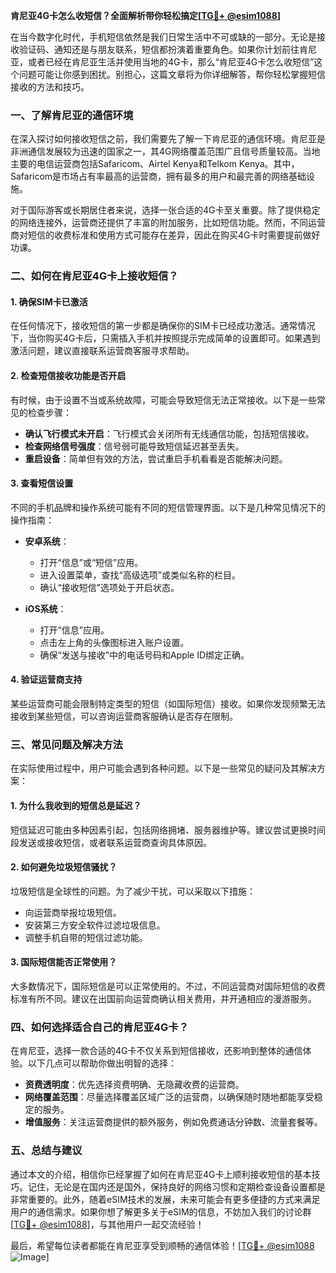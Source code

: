 **肯尼亚4G卡怎么收短信？全面解析带你轻松搞定[[TG💪+ @esim1088](https://t.me/s/esim1088)]**

在当今数字化时代，手机短信依然是我们日常生活中不可或缺的一部分。无论是接收验证码、通知还是与朋友联系，短信都扮演着重要角色。如果你计划前往肯尼亚，或者已经在肯尼亚生活并使用当地的4G卡，那么“肯尼亚4G卡怎么收短信”这个问题可能让你感到困扰。别担心，这篇文章将为你详细解答，帮你轻松掌握短信接收的方法和技巧。

### **一、了解肯尼亚的通信环境**

在深入探讨如何接收短信之前，我们需要先了解一下肯尼亚的通信环境。肯尼亚是非洲通信发展较为迅速的国家之一，其4G网络覆盖范围广且信号质量较高。当地主要的电信运营商包括Safaricom、Airtel Kenya和Telkom Kenya。其中，Safaricom是市场占有率最高的运营商，拥有最多的用户和最完善的网络基础设施。

对于国际游客或长期居住者来说，选择一张合适的4G卡至关重要。除了提供稳定的网络连接外，运营商还提供了丰富的附加服务，比如短信功能。然而，不同运营商对短信的收费标准和使用方式可能存在差异，因此在购买4G卡时需要提前做好功课。

### **二、如何在肯尼亚4G卡上接收短信？**

#### **1. 确保SIM卡已激活**
在任何情况下，接收短信的第一步都是确保你的SIM卡已经成功激活。通常情况下，当你购买4G卡后，只需插入手机并按照提示完成简单的设置即可。如果遇到激活问题，建议直接联系运营商客服寻求帮助。

#### **2. 检查短信接收功能是否开启**
有时候，由于设置不当或系统故障，可能会导致短信无法正常接收。以下是一些常见的检查步骤：
- **确认飞行模式未开启**：飞行模式会关闭所有无线通信功能，包括短信接收。
- **检查网络信号强度**：信号弱可能导致短信延迟甚至丢失。
- **重启设备**：简单但有效的方法，尝试重启手机看看是否能解决问题。

#### **3. 查看短信设置**
不同的手机品牌和操作系统可能有不同的短信管理界面。以下是几种常见情况下的操作指南：

- **安卓系统**：
  - 打开“信息”或“短信”应用。
  - 进入设置菜单，查找“高级选项”或类似名称的栏目。
  - 确认“接收短信”选项处于开启状态。
  
- **iOS系统**：
  - 打开“信息”应用。
  - 点击左上角的头像图标进入账户设置。
  - 确保“发送与接收”中的电话号码和Apple ID绑定正确。

#### **4. 验证运营商支持**
某些运营商可能会限制特定类型的短信（如国际短信）接收。如果你发现频繁无法接收到某些短信，可以咨询运营商客服确认是否存在限制。

### **三、常见问题及解决方法**

在实际使用过程中，用户可能会遇到各种问题。以下是一些常见的疑问及其解决方案：

#### **1. 为什么我收到的短信总是延迟？**
短信延迟可能由多种因素引起，包括网络拥堵、服务器维护等。建议尝试更换时间段发送或接收短信，或者联系运营商查询具体原因。

#### **2. 如何避免垃圾短信骚扰？**
垃圾短信是全球性的问题。为了减少干扰，可以采取以下措施：
- 向运营商举报垃圾短信。
- 安装第三方安全软件过滤垃圾信息。
- 调整手机自带的短信过滤功能。

#### **3. 国际短信能否正常使用？**
大多数情况下，国际短信是可以正常使用的。不过，不同运营商对国际短信的收费标准有所不同。建议在出国前向运营商确认相关费用，并开通相应的漫游服务。

### **四、如何选择适合自己的肯尼亚4G卡？**

在肯尼亚，选择一款合适的4G卡不仅关系到短信接收，还影响到整体的通信体验。以下几点可以帮助你做出明智的选择：

- **资费透明度**：优先选择资费明确、无隐藏收费的运营商。
- **网络覆盖范围**：尽量选择覆盖区域广泛的运营商，以确保随时随地都能享受稳定的服务。
- **增值服务**：关注运营商提供的额外服务，例如免费通话分钟数、流量套餐等。

### **五、总结与建议**

通过本文的介绍，相信你已经掌握了如何在肯尼亚4G卡上顺利接收短信的基本技巧。记住，无论是在国内还是国外，保持良好的网络习惯和定期检查设备设置都是非常重要的。此外，随着eSIM技术的发展，未来可能会有更多便捷的方式来满足用户的通信需求。如果你想了解更多关于eSIM的信息，不妨加入我们的讨论群[[TG💪+ @esim1088](https://t.me/s/esim1088)]，与其他用户一起交流经验！

最后，希望每位读者都能在肯尼亚享受到顺畅的通信体验！[[TG💪+ @esim1088](https://t.me/s/esim1088) ![Image](https://i.postimg.cc/4NQfJmqS/Snipaste-2025-05-13-00-14-12.png)]